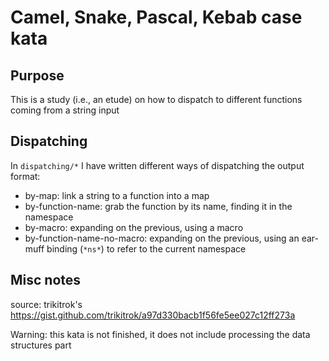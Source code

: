 # Camel, Snake, Pascal, Kebab case kata

## Purpose

This is a study (i.e., an etude) on how to dispatch to different functions coming from a string input


## Dispatching

In `dispatching/*` I have written different ways of dispatching the output format:

  * by-map: link a string to a function into a map
  * by-function-name: grab the function by its name, finding it in the namespace
  * by-macro: expanding on the previous, using a macro
  * by-function-name-no-macro: expanding on the previous, using an ear-muff binding (`*ns*`) to refer to the current namespace

## Misc notes

source: trikitrok's https://gist.github.com/trikitrok/a97d330bacb1f56fe5ee027c12ff273a

Warning: this kata is not finished, it does not include processing the data structures part

